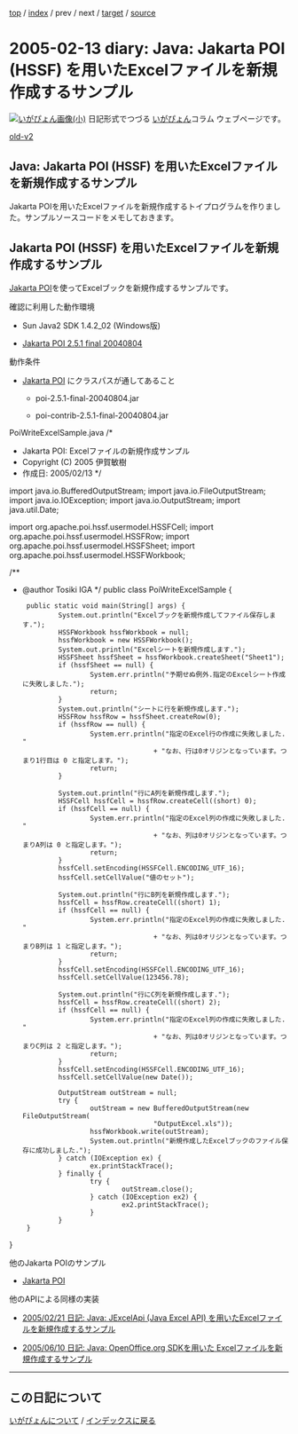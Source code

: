 [top](https://igapyon.github.io/diary/) 
 / [index](https://igapyon.github.io/diary/2005/index.html) 
 / prev 
 / next 
 / [target](https://igapyon.github.io/diary/2005/ig050213.html) 
 / [source](https://github.com/igapyon/diary/blob/gh-pages/2005/ig050213.html.src.md) 

2005-02-13 diary: Java: Jakarta POI (HSSF) を用いたExcelファイルを新規作成するサンプル
=====================================================================================================
[![いがぴょん画像(小)](https://igapyon.github.io/diary/images/iga200306s.jpg "いがぴょん")](https://igapyon.github.io/diary/memo/memoigapyon.html) 日記形式でつづる [いがぴょん](https://igapyon.github.io/diary/memo/memoigapyon.html)コラム ウェブページです。

[old-v2](ig050213-orig.html)

## Java: Jakarta POI (HSSF) を用いたExcelファイルを新規作成するサンプル

Jakarta POIを用いたExcelファイルを新規作成するトイプログラムを作りました。サンプルソースコードをメモしておきます。

## Jakarta POI (HSSF) を用いたExcelファイルを新規作成するサンプル

[Jakarta POI](http://www.igapyon.jp/igapyon/diary/keyword/jakartapoi.html)を使ってExcelブックを新規作成するサンプルです。

確認に利用した動作環境

* Sun Java2 SDK 1.4.2_02 (Windows版)
  
* [Jakarta POI 2.5.1 final 20040804](http://www.meisei-u.ac.jp/mirror/apache/dist/jakarta/poi/)

動作条件

* [Jakarta POI](http://www.igapyon.jp/igapyon/diary/keyword/jakartapoi.html) にクラスパスが通してあること
  
  * poi-2.5.1-final-20040804.jar 
    
  * poi-contrib-2.5.1-final-20040804.jar
  
PoiWriteExcelSample.java
      /*
 * Jakarta POI: Excelファイルの新規作成サンプル
 * Copyright (C) 2005 伊賀敏樹
 * 作成日: 2005/02/13
 */

import java.io.BufferedOutputStream;
import java.io.FileOutputStream;
import java.io.IOException;
import java.io.OutputStream;
import java.util.Date;

import org.apache.poi.hssf.usermodel.HSSFCell;
import org.apache.poi.hssf.usermodel.HSSFRow;
import org.apache.poi.hssf.usermodel.HSSFSheet;
import org.apache.poi.hssf.usermodel.HSSFWorkbook;

/**
 * @author Tosiki IGA
 */
public class PoiWriteExcelSample {

        public static void main(String[] args) {
                System.out.println("Excelブックを新規作成してファイル保存します.");
                HSSFWorkbook hssfWorkbook = null;
                hssfWorkbook = new HSSFWorkbook();
                System.out.println("Excelシートを新規作成します.");
                HSSFSheet hssfSheet = hssfWorkbook.createSheet("Sheet1");
                if (hssfSheet == null) {
                        System.err.println("予期せぬ例外.指定のExcelシート作成に失敗しました.");
                        return;
                }
                System.out.println("シートに行を新規作成します.");
                HSSFRow hssfRow = hssfSheet.createRow(0);
                if (hssfRow == null) {
                        System.err.println("指定のExcel行の作成に失敗しました. "
                                        + "なお、行は0オリジンとなっています。つまり1行目は 0 と指定します。");
                        return;
                }

                System.out.println("行にA列を新規作成します.");
                HSSFCell hssfCell = hssfRow.createCell((short) 0);
                if (hssfCell == null) {
                        System.err.println("指定のExcel列の作成に失敗しました. "
                                        + "なお、列は0オリジンとなっています。つまりA列は 0 と指定します。");
                        return;
                }
                hssfCell.setEncoding(HSSFCell.ENCODING_UTF_16);
                hssfCell.setCellValue("値のセット");

                System.out.println("行にB列を新規作成します.");
                hssfCell = hssfRow.createCell((short) 1);
                if (hssfCell == null) {
                        System.err.println("指定のExcel列の作成に失敗しました. "
                                        + "なお、列は0オリジンとなっています。つまりB列は 1 と指定します。");
                        return;
                }
                hssfCell.setEncoding(HSSFCell.ENCODING_UTF_16);
                hssfCell.setCellValue(123456.78);

                System.out.println("行にC列を新規作成します.");
                hssfCell = hssfRow.createCell((short) 2);
                if (hssfCell == null) {
                        System.err.println("指定のExcel列の作成に失敗しました. "
                                        + "なお、列は0オリジンとなっています。つまりC列は 2 と指定します。");
                        return;
                }
                hssfCell.setEncoding(HSSFCell.ENCODING_UTF_16);
                hssfCell.setCellValue(new Date());

                OutputStream outStream = null;
                try {
                        outStream = new BufferedOutputStream(new FileOutputStream(
                                        "OutputExcel.xls"));
                        hssfWorkbook.write(outStream);
                        System.out.println("新規作成したExcelブックのファイル保存に成功しました.");
                } catch (IOException ex) {
                        ex.printStackTrace();
                } finally {
                        try {
                                outStream.close();
                        } catch (IOException ex2) {
                                ex2.printStackTrace();
                        }
                }
        }
}
      
他のJakarta POIのサンプル

* [Jakarta POI](http://www.igapyon.jp/igapyon/diary/keyword/jakartapoi.html)

他のAPIによる同様の実装

* [2005/02/21 日記: Java: JExcelApi (Java Excel API) を用いたExcelファイルを新規作成するサンプル](ig050221.html)
  
* [2005/06/10 日記: Java: OpenOffice.org SDKを用いた Excelファイルを新規作成するサンプル](ig050610.html)


----------------------------------------------------------------------------------------------------

## この日記について
[いがぴょんについて](https://igapyon.github.io/diary/memo/memoigapyon.html) / [インデックスに戻る](https://igapyon.github.io/diary/idxall.html)
